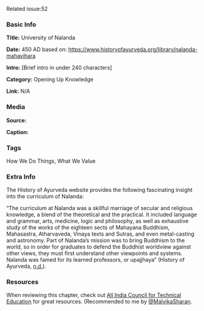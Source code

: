 Related issue:52
### Basic Info

**Title:** 
University of Nalanda

**Date:** 
450 AD based on: https://www.historyofayurveda.org/library/nalanda-mahavihara

**Intro:** 
[Brief intro in under 240 characters]

**Category:** 
Opening Up Knowledge

**Link:** 
N/A

### Media

**Source:** 

**Caption:** 

### Tags

How We Do Things, What We Value

### Extra Info

The History of Ayurveda website provides the following fascinating insight into the curriculum of Nalanda:

“The curriculum at Nalanda was a skillful marriage of secular and religious knowledge, a blend of the theoretical and the practical. It included language and grammar, arts, medicine, logic and philosophy, as well as exhaustive study of the works of the eighteen sects of Mahayana Buddhism, Mahasastra, Atharvaveda, Vinaya texts and Sutras, and even metal-casting and astronomy. Part of Nalanda’s mission was to bring Buddhism to the world, so in order for graduates to defend the Buddhist worldview against other views, they must first understand other viewpoints and systems. Nalanda was famed for its learned professors, or upajjhaya” (History of Ayurveda, [n.d.](https://www.historyofayurveda.org/library/nalanda-mahavihara)).

### Resources

When reviewing this chapter, check out [All India Council for Technical Education](https://www.aicte-india.org/search) for great resources. (Recommended to me by [@MalvikaSharan](https://github.com/malvikasharan).
